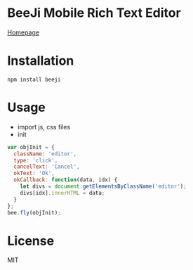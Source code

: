 # BeeJi Mobile Rich Text Editor
[Homepage](http://beeji.cn/)

# Installation
```
npm install beeji
```

# Usage
* import js, css files
* init
```javascript
var objInit = {
  className: 'editor',
  type: 'click',
  cancelText: 'Cancel',
  okText: 'Ok',
  okCallback: function(data, idx) {
    let divs = document.getElementsByClassName('editor');
    divs[idx].innerHTML = data;
  }
};
bee.fly(objInit);
```

# License
MIT

